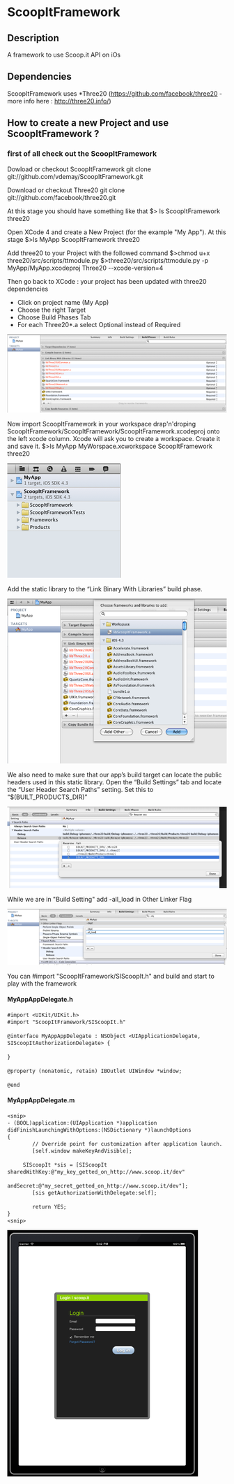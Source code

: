 # ScoopItFramework

## Description
A framework to use Scoop.it API on iOs

## Dependencies
ScoopItFramework uses 
*Three20 (https://github.com/facebook/three20 - more info here : http://three20.info/)

## How to create a new Project and use ScoopItFramework ?

### first of all check out the ScoopItFramework
Dowload or checkout ScoopItFramework 
	git clone git://github.com/vdemay/ScoopItFramework.git

Download or checkout Three20
	git clone git://github.com/facebook/three20.git 

At this stage you should have something like that
	$> ls
	ScoopItFramework	three20

Open XCode 4 and create a New Project (for the example "My App").
At this stage 
	$>ls
	MyApp			ScoopItFramework	three20

Add three20 to your Project with the followed command
	$>chmod u+x three20/src/scripts/ttmodule.py
	$>three20/src/scripts/ttmodule.py -p MyApp/MyApp.xcodeproj Three20 --xcode-version=4

Then go back to XCode : your project has been updated with three20 dependencies
* Click on project name (My App)
* Choose the right Target
* Choose Build Phases Tab
* For each Three20*.a select Optional instead of Required

[![](https://github.com/vdemay/ScoopItFramework/raw/master/Documents/Three20Optional.png)](https://github.com/vdemay/ScoopItFramework/raw/master/Documents/Three20Optional.png) 


Now import ScoopItFramework in your workspace drap'n'droping ScoopItFramework/ScoopItFramework/ScoopItFramework.xcodeproj onto the left xcode column. Xcode will ask you to create a workspace. Create it and save it. 
	$>ls 
	MyApp			MyWorspace.xcworkspace	ScoopItFramework	three20

[![](https://github.com/vdemay/ScoopItFramework/raw/master/Documents/Workspace.png)](https://github.com/vdemay/ScoopItFramework/raw/master/Documents/Workspace.png)


Add the static library to the “Link Binary With Libraries” build phase.

[![](https://github.com/vdemay/ScoopItFramework/raw/master/Documents/AddStatic.png)](https://github.com/vdemay/ScoopItFramework/raw/master/Documents/AddStatic.png)


We also need to make sure that our app’s build target can locate the public headers used in this static library. Open the “Build Settings” tab and locate the “User Header Search Paths” setting. Set this to “$(BUILT_PRODUCTS_DIR)”

[![](https://github.com/vdemay/ScoopItFramework/raw/master/Documents/HeaderPath.png)](https://github.com/vdemay/ScoopItFramework/raw/master/Documents/HeaderPath.png)


While we are in "Build Setting" add -all_load in Other Linker Flag

[![](https://github.com/vdemay/ScoopItFramework/raw/master/Documents/Allload.png)](https://github.com/vdemay/ScoopItFramework/raw/master/Documents/Allload.png)


You can #import "ScoopItFramework/SIScoopIt.h" and build and start to play with the framework

#### MyAppAppDelegate.h
	#import <UIKit/UIKit.h>
	#import "ScoopItFramework/SIScoopIt.h"

	@interface MyAppAppDelegate : NSObject <UIApplicationDelegate, SIScoopItAuthorizationDelegate> {
	
	}	

	@property (nonatomic, retain) IBOutlet UIWindow *window;

	@end

#### MyAppAppDelegate.m
	<snip>
	- (BOOL)application:(UIApplication *)application didFinishLaunchingWithOptions:(NSDictionary *)launchOptions
	{
    		// Override point for customization after application launch.
    		[self.window makeKeyAndVisible];
    
   		 SIScoopIt *sis = [SIScoopIt sharedWithKey:@"my_key_getted_on_http://www.scoop.it/dev" 
                                    andSecret:@"my_secret_getted_on_http://www.scoop.it/dev"];
    		[sis getAuthorizationWithDelegate:self];
    
    		return YES;
	}
	<snip>


[![](https://github.com/vdemay/ScoopItFramework/raw/master/Documents/iPad.png)](https://github.com/vdemay/ScoopItFramework/raw/master/Documents/iPad.png)


